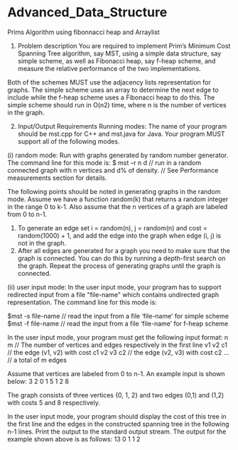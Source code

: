 Advanced_Data_Structure
=======================

Prims Algorithm using fibonnacci heap and Arraylist 

1. Problem description 
You are required to implement Prim’s Minimum Cost Spanning Tree algorithm, say MST, using a simple 
data structure, say simple scheme, as well as Fibonacci heap, say f-heap scheme, and measure the 
relative performance of the two implementations. 
 
Both of the schemes MUST use the adjacency lists representation for graphs. The simple scheme uses 
an array to determine the next edge to include while the f-heap scheme uses a Fibonacci heap to do 
this. The simple scheme should run in O(n2) time, where n is the number of vertices in the graph. 



2. Input/Output Requirements 
Running modes: 
The name of your program should be mst.cpp for C++ and mst.java for Java. Your program MUST 
support all of the following modes. 
 
(i) random mode: 
Run with graphs generated by random number generator. The command line for this mode is: 
$ mst –r n d 
// run in a random connected graph with n vertices and d% of density. 
// See Performance measurements section for details. 
 
The following points should be noted in generating graphs in the random mode. Assume we have a 
function random(k) that returns a random integer in the range 0 to k-1. Also assume that the n vertices 
of a graph are labeled from 0 to n-1. 
 
1. To generate an edge set i = random(n), j = random(n) and cost = random(1000) + 1, and add the 
edge into the graph when edge (i, j) is not in the graph. 
2. After all edges are generated for a graph you need to make sure that the graph is connected. 
You can do this by running a depth-first search on the graph. Repeat the process of generating 
graphs until the graph is connected. 
 
(ii) user input mode: 
In the user input mode, your program has to support redirected input from a file "file-name" which 
contains undirected graph representation. The command line for this mode is: 

$mst -s file-name // read the input from a file ‘file-name’ for simple scheme
$mst -f file-name // read the input from a file ‘file-name’ for f-heap scheme
 
In the user input mode, your program must get the following input format: 
n m // The number of vertices and edges respectively in the first line 
v1 v2 c1 // the edge (v1, v2) with cost c1 
v2 v3 c2 // the edge (v2, v3) with cost c2 
 … // a total of m edges 
 
Assume that vertices are labeled from 0 to n-1. 
An example input is shown below: 
3 2 
0 1 5 
1 2 8 
 
The graph consists of three vertices {0, 1, 2} and two edges (0,1) and (1,2) with costs 5 and 8 
respectively. 
 
In the user input mode, your program should display the cost of this tree in the first line and the edges 
in the constructed spanning tree in the following n-1 lines. Print the output to the standard output 
stream. 
The output for the example shown above is as follows: 
13 
0 1 
1 2





